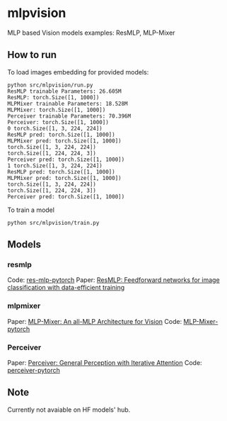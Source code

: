# mlpvision
MLP based Vision models examples: ResMLP, MLP-Mixer

## How to run
To load images embedding for provided models:
```
python src/mlpvision/run.py 
ResMLP trainable Parameters: 26.605M
ResMLP: torch.Size([1, 1000])
MLPMixer trainable Parameters: 18.528M
MLPMixer: torch.Size([1, 1000])
Perceiver trainable Parameters: 70.396M
Perceiver: torch.Size([1, 1000])
0 torch.Size([1, 3, 224, 224])
ResMLP pred: torch.Size([1, 1000])
MLPMixer pred: torch.Size([1, 1000])
torch.Size([1, 3, 224, 224])
torch.Size([1, 224, 224, 3])
Perceiver pred: torch.Size([1, 1000])
1 torch.Size([1, 3, 224, 224])
ResMLP pred: torch.Size([1, 1000])
MLPMixer pred: torch.Size([1, 1000])
torch.Size([1, 3, 224, 224])
torch.Size([1, 224, 224, 3])
Perceiver pred: torch.Size([1, 1000])
```

To train a model
```
python src/mlpvision/train.py 
```

## Models
### resmlp
Code: [res-mlp-pytorch](https://github.com/lucidrains/res-mlp-pytorch)
Paper: [ResMLP: Feedforward networks for image classification with data-efficient training](https://arxiv.org/abs/2105.03404)

### mlpmixer
Paper: [MLP-Mixer: An all-MLP Architecture for Vision](https://arxiv.org/abs/2105.01601)
Code: [MLP-Mixer-pytorch](https://github.com/rishikksh20/MLP-Mixer-pytorch)

### Perceiver
Paper: [Perceiver: General Perception with Iterative Attention](https://arxiv.org/abs/2103.03206)
Code: [perceiver-pytorch](https://github.com/lucidrains/perceiver-pytorch)

## Note
Currently not avaiable on HF models' hub.